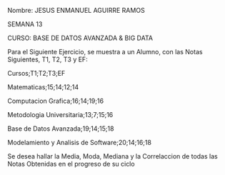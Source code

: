 Nombre: JESUS ENMANUEL AGUIRRE RAMOS

SEMANA 13

CURSO: BASE DE DATOS AVANZADA & BIG DATA

Para el Siguiente Ejercicio, se muestra a un Alumno, con las Notas Siguientes, T1, T2, T3 y EF:

Cursos;T1;T2;T3;EF

Matematicas;15;14;12;14

Computacion Grafica;16;14;19;16

Metodologia Universitaria;13;7;15;16

Base de Datos Avanzada;19;14;15;18

Modelamiento y Analisis de Software;20;14;16;18

Se desea hallar la Media, Moda, Mediana y la Correlaccion de todas las Notas Obtenidas en el progreso de su ciclo
